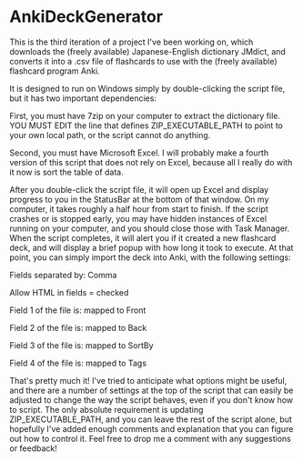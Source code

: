 # AnkiDeckGenerator

This is the third iteration of a project I've been working on, which downloads the (freely available) Japanese-English dictionary JMdict, and converts it into a .csv file of flashcards to use with the (freely available) flashcard program Anki.

It is designed to run on Windows simply by double-clicking the script file, but it has two important dependencies: 

First, you must have 7zip on your computer to extract the dictionary file. YOU MUST EDIT the line that defines ZIP_EXECUTABLE_PATH to point to your own local path, or the script cannot do anything.

Second, you must have Microsoft Excel. I will probably make a fourth version of this script that does not rely on Excel, because all I really do with it now is sort the table of data.

After you double-click the script file, it will open up Excel and display progress to you in the StatusBar at the bottom of that window. On my computer, it takes roughly a half hour from start to finish. If the script crashes or is stopped early, you may have hidden instances of Excel running on your computer, and you should close those with Task Manager. When the script completes, it will alert you if it created a new flashcard deck, and will display a brief popup with how long it took to execute. At that point, you can simply import the deck into Anki, with the following settings:

Fields separated by: Comma

Allow HTML in fields = checked

Field 1 of the file is: mapped to Front

Field 2 of the file is: mapped to Back

Field 3 of the file is: mapped to SortBy

Field 4 of the file is: mapped to Tags



That's pretty much it! I've tried to anticipate what options might be useful, and there are a number of settings at the top of the script that can easily be adjusted to change the way the script behaves, even if you don't know how to script. The only absolute requirement is updating ZIP_EXECUTABLE_PATH, and you can leave the rest of the script alone, but hopefully I've added enough comments and explanation that you can figure out how to control it. Feel free to drop me a comment with any suggestions or feedback!
